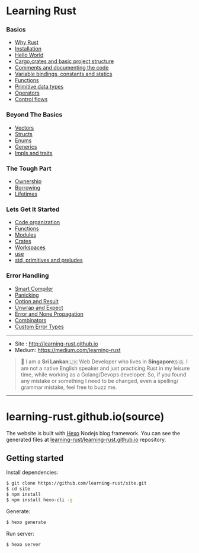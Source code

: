 # Learning Rust

### Basics
* [Why Rust](source/docs/a1.why_rust.md)
* [Installation](source/docs/a2.installation.md)
* [Hello World](source/docs/a3.hello_world.md)
* [Cargo,crates and basic project structure](source/docs/a4.cargo,crates_and_basic_project_structure.md)
* [Comments and documenting the code](source/docs/a5.comments_and_documenting_the_code.md)
* [Variable bindings, constants and statics](source/docs/a6.variable_bindings,constants_and_statics.md)
* [Functions](source/docs/a7.functions.md)
* [Primitive data types](source/docs/a8.primitive_data_types.md)
* [Operators](source/docs/a9.operators.md)
* [Control flows](source/docs/a10.control_flows.md)

### Beyond The Basics
* [Vectors](source/docs/b1.vectors.md)
* [Structs](source/docs/b2.structs.md)
* [Enums](source/docs/b3.enums.md)
* [Generics](source/docs/b4.generics.md)
* [Impls and traits](source/docs/b5.impls_and_traits.md)

### The Tough Part
* [Ownership](source/docs/c1.ownership.md)
* [Borrowing](source/docs/c2.borrowing.md)
* [Lifetimes](source/docs/c3.lifetimes.md)

### Lets Get It Started
* [Code organization](source/docs/d1.code_organization.md)
* [Functions](source/docs/d2.functions.md)
* [Modules](source/docs/d3.modules.md)
* [Crates](source/docs/d4.crates.md)
* [Workspaces](source/docs/d5.workspaces.md)
* [use](source/docs/d6.use.md)
* [std, primitives and preludes](source/docs/d7.std_primitives_and_preludes.md)

### Error Handling
* [Smart Compiler](source/docs/e1.smart_compiler.md)
* [Panicking](source/docs/e2.panicking.md)
* [Option and Result](source/docs/e3.option_and_result.md)
* [Unwrap and Expect](source/docs/e4.unwrap_and_expect.md)
* [Error and None Propagation](source/docs/e5.error_and_none_propagation.md)
* [Combinators](source/docs/e6.combinators.md)
* [Custom Error Types](source/docs/e7.custom_error_types.md)

---
* Site : http://learning-rust.github.io
* Medium: https://medium.com/learning-rust

> 🐣 I am a **Sri Lankan**🇱🇰 Web Developer who lives in **Singapore**🇸🇬. I am not a native English speaker and just practicing Rust in my leisure time, while working as a Golang/Devops developer. So, if you found any mistake or something I need to be changed, even a spelling/ grammar mistake, feel free to buzz me.

---

# learning-rust.github.io(source)

The website is built with [Hexo](https://hexo.io/) Nodejs blog framework. You can see the generated files at [learning-rust/learning-rust.github.io](https://github.com/learning-rust/learning-rust.github.io) repository.

## Getting started

Install dependencies:

``` bash
$ git clone https://github.com/learning-rust/site.git
$ cd site
$ npm install
$ npm install hexo-cli -g
```

Generate:

``` bash
$ hexo generate
```

Run server:

``` bash
$ hexo server
```